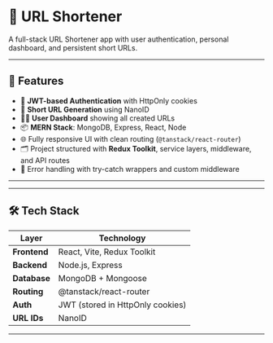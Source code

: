 # 🔗 URL Shortener

A full-stack URL Shortener app with user authentication, personal dashboard, and persistent short URLs.

---

## 🚀 Features

- 🔐 **JWT-based Authentication** with HttpOnly cookies
- 🧪 **Short URL Generation** using NanoID
- 🧑‍💼 **User Dashboard** showing all created URLs
- 📦 **MERN Stack**: MongoDB, Express, React, Node
- 🌐 Fully responsive UI with clean routing (`@tanstack/react-router`)
- 🗂️ Project structured with **Redux Toolkit**, service layers, middleware, and API routes
- 🔧 Error handling with try-catch wrappers and custom middleware

---


---

## 🛠️ Tech Stack

| Layer        | Technology                    |
|--------------|-------------------------------|
| **Frontend** | React, Vite, Redux Toolkit    |
| **Backend**  | Node.js, Express              |
| **Database** | MongoDB + Mongoose            |
| **Routing**  | @tanstack/react-router        |
| **Auth**     | JWT (stored in HttpOnly cookies) |
| **URL IDs**  | NanoID                        |

---


